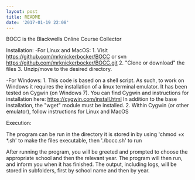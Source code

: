 ```yaml
---
layout: post
title: README
date: '2017-01-19 22:08'
---
```


BOCC is the Blackwells Online Course Collector

Installation:
  -For Linux and MacOS:
    1. Visit https://github.com/mrknickerbocker/BOCC
       or svn https://github.com/mrknickerbocker/BOCC.git
    2. "Clone or download" the files
    3. Unzip/move to the desired directory.

  -For Windows:
    1. This code is based on a shell script.  As such, to work on Windows it requires
    the installation of a linux terminal emulator. It has been tested on Cygwin (on Windows 7).
    You can find Cygwin and instructions for installation here: https://cygwin.com/install.html
      In addition to the base installation, the "wget" module must be installed.
    2. Within Cygwin (or other emulator), follow instructions for Linux and MacOS

Execution:

  The program can be run in the directory it is stored in by using
  'chmod +x *.sh'
  to make the files executable, then
  './bocc.sh' to run

  After running the program, you will be greeted and prompted to choose the
  appropriate school and then the relevant year.  The program will then run, and
  inform you when it has finished.  The output, including logs, will be stored
  in subfolders, first by school name and then by year.
